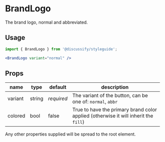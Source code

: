 # BrandLogo

The brand logo, normal and abbreviated.

## Usage

```jsx
import { BrandLogo } from '@discussify/styleguide';

<BrandLogo variant="normal" />
```

## Props

| name | type | default | description |
| -----| ---- | ------- | ----------- |
| variant | string | *required* | The variant of the button, can be one of: `normal`, `abbr` |
| colored | bool | false | True to have the primary brand color applied (otherwise it will inherit the `fill`) |

Any other properties supplied will be spread to the root element.
